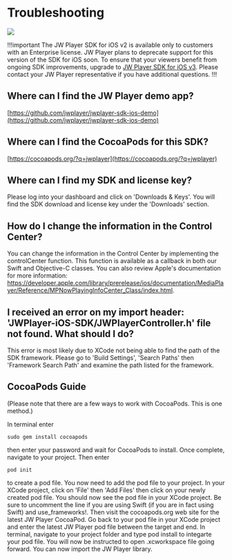 # Troubleshooting

<img src="https://img.shields.io/badge/%20-iOS%20v2%20DEPRECATED-FFBA43.svg?logo=apple">

!!!important
The JW Player SDK for iOS v2 is available only to customers with an Enterprise license. JW Player plans to deprecate support for this version of the SDK for iOS soon. To ensure that your viewers benefit from ongoing SDK improvements, upgrade to [JW Player SDK for iOS v3](https://developer.jwplayer.com/sdk/ios/docs/developer-guide/). Please contact your JW Player representative if you have additional questions.
!!!

## Where can I find the JW Player demo app?

[https://github.com/jwplayer/jwplayer-sdk-ios-demo](https://github.com/jwplayer/jwplayer-sdk-ios-demo)


## Where can I find the CocoaPods for this SDK?

[https://cocoapods.org/?q=jwplayer](https://cocoapods.org/?q=jwplayer)


## Where can I find my SDK and license key?

Please log into your dashboard and click on 'Downloads & Keys'. You will find the SDK download and license
key under the 'Downloads' section.

## How do I change the information in the Control Center?

You can change the information in the Control Center by implementing the controlCenter function. This function is available as a callback in both our Swift and Objective-C classes. You can also review Apple's documentation for more information: https://developer.apple.com/library/prerelease/ios/documentation/MediaPlayer/Reference/MPNowPlayingInfoCenter_Class/index.html.

## I received an error on my import header: 'JWPlayer-iOS-SDK/JWPlayerController.h' file not found. What should I do?
This error is most likely due to XCode not being able to find the path of the SDK framework. Please go to 'Build Settings', 'Search Paths' then 'Framework Search Path' and examine the path listed for the framework. 

## CocoaPods Guide 
(Please note that there are a few ways to work with CocoaPods. This is one method.)

In terminal enter

    sudo gem install cocoapods

then enter your password and wait for CocoaPods to install.
Once complete, navigate to your project. Then enter

    pod init

to create a pod file.
You now need to add the pod file to your project. In your XCode project, click on 'File' then 'Add Files' then click on your newly created pod file. You should now see the pod file in your XCode project. Be sure to uncomment the line if you are using Swift (if you are in fact using Swift) and use_frameworks!. Then visit the cocoapods.org web site for the latest JW Player CocoaPod. Go back to your pod file in your XCode project and enter the latest JW Player pod file between the target and end. In terminal, navigate to your project folder and type pod install to integarte your pod file. You will now be instructed to open .xcworkspace file going forward. You can now import the JW Player library. 

